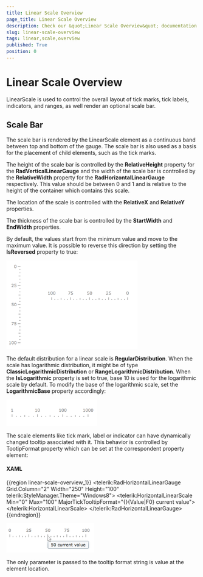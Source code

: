 ```yaml
---
title: Linear Scale Overview
page_title: Linear Scale Overview
description: Check our &quot;Linear Scale Overview&quot; documentation article for the RadGauge WPF control.
slug: linear-scale-overview
tags: linear,scale,overview
published: True
position: 0
---
```


# Linear Scale Overview

LinearScale is used to control the overall layout of tick marks, tick labels, indicators, and ranges, as well render an optional scale bar.

## Scale Bar

The scale bar is rendered by the LinearScale element as a continuous band between top and bottom of the gauge. The scale bar is also used as a basis for the placement of child elements, such as the tick marks.

The height of the scale bar is controlled by the __RelativeHeight__ property for the __RadVerticalLinearGauge__ and the width of the scale bar is controlled by the __RelativeWidth__ property for the __RadHorizontalLinearGauge__ respectively. This value should be between 0 and 1 and is relative to the height of the container which contains this scale.

The location of the scale is controlled with the __RelativeX__ and __RelativeY__ properties.

The thickness of the scale bar is controlled by the __StartWidth__ and __EndWidth__ properties.

By default, the values start from the minimum value and move to the maximum value. It is possible to reverse this direction by setting the __IsReversed__ property to true:

![](images/LinearGaugeReversed.png)

The default distribution for a linear scale is __RegularDistribution__. When the scale has logarithmic distribution, it might be of type __ClassicLogarithmicDistribution__ or __RangeLogarithmicDistribution__. When the __IsLogarithmic__ property is set to true, base 10 is used for the logarithmic scale by default. 
To modify the base of the logarithmic scale, set the __LogarithmicBase__ property accordingly:        

![](images/LinearGaugeLogarithmic.png)

The scale elements like tick mark, label or indicator can have dynamically changed tooltip associated with it. This behavior is controlled by TootipFormat property which can be set at the correspondent property element:

#### __XAML__
{{region linear-scale-overview_1}}
	<telerik:RadHorizontalLinearGauge Grid.Column="2" Width="250" Height="100" telerik:StyleManager.Theme="Windows8">
	    <telerik:HorizontalLinearScale Min="0" Max="100"
	                         MajorTickTooltipFormat="{}{Value|F0} current value">
	    </telerik:HorizontalLinearScale>
	</telerik:RadHorizontalLinearGauge>
{{endregion}}

![](images/LinearScaleTickMarkTooltip.png)

The only parameter is passed to the tooltip format string is value at the element location.